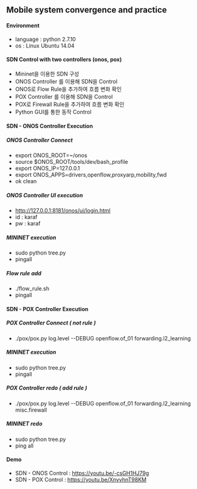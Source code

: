 ## Mobile system convergence and practice

#### Environment
* language : python 2.7.10
* os : Linux Ubuntu 14.04

#### SDN Control with two controllers (onos, pox)
* Mininet을 이용한 SDN 구성
* ONOS Controller 를 이용해 SDN을 Control 
* ONOS로 Flow Rule을 추가하여 흐름 변화 확인
* POX Controller 를 이용해 SDN을 Control
* POX로 Firewall Rule을 추가하여 흐름 변화 확인
* Python GUI를 통한 동작 Control

#### SDN - ONOS Controller Execution

##### ONOS Controller Connect
* export ONOS_ROOT=~/onos
* source $ONOS_ROOT/tools/dev/bash_profile
* export ONOS_IP=127.0.0.1
* export ONOS_APPS=drivers,openflow,proxyarp,mobility,fwd
* ok clean

##### ONOS Controller UI execution
* http://127.0.0.1:8181/onos/ui/login.html
* id : karaf
* pw : karaf

##### MININET execution
* sudo python tree.py
* pingall

##### Flow rule add
* ./flow_rule.sh
* pingall

#### SDN - POX Controller Execution

##### POX Controller Connect ( not rule )
* ./pox/pox.py log.level --DEBUG openflow.of_01 forwarding.l2_learning

##### MININET execution
* sudo python tree.py
* pingall

##### POX Controller redo ( add rule )
* ./pox/pox.py log.level --DEBUG openflow.of_01 forwarding.l2_learning misc.firewall

##### MININET redo
* sudo python tree.py
* ping all

#### Demo
* SDN - ONOS Control : https://youtu.be/-csGH1HJ79g
* SDN - POX Control : https://youtu.be/XnyvhnT98KM

